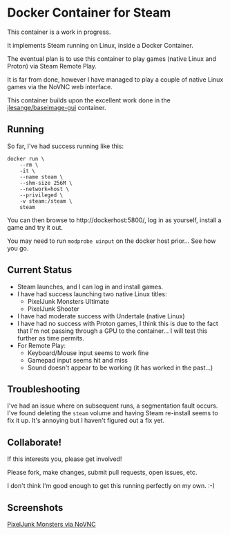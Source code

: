 # Docker Container for Steam

This container is a work in progress.

It implements Steam running on Linux, inside a Docker Container.

The eventual plan is to use this container to play games (native Linux and Proton) via Steam Remote Play.

It is far from done, however I have managed to play a couple of native Linux games via the NoVNC web interface.

This container builds upon the excellent work done in the [jlesange/baseimage-gui](https://hub.docker.com/r/jlesage/baseimage-gui) container.

## Running

So far, I've had success running like this:

```
docker run \
    --rm \
    -it \
    --name steam \
    --shm-size 256M \
    --network=host \
    --privileged \
    -v steam:/steam \
    steam
```

You can then browse to http://dockerhost:5800/, log in as yourself, install a game and try it out.

You may need to run `modprobe uinput` on the docker host prior... See how you go.

## Current Status

* Steam launches, and I can log in and install games.
* I have had success launching two native Linux titles:
  * PixelJunk Monsters Ultimate
  * PixelJunk Shooter
* I have had moderate success with Undertale (native Linux)
* I have had no success with Proton games, I think this is due to the fact that I'm not passing through a GPU to the container... I will test this further as time permits.
* For Remote Play:
  * Keyboard/Mouse input seems to work fine
  * Gamepad input seems hit and miss
  * Sound doesn't appear to be working (it has worked in the past...)

## Troubleshooting

I've had an issue where on subsequent runs, a segmentation fault occurs. I've found deleting the `steam` volume and having Steam re-install seems to fix it up. It's annoying but I haven't figured out a fix yet.

## Collaborate!

If this interests you, please get involved!

Please fork, make changes, submit pull requests, open issues, etc.

I don't think I'm good enough to get this running perfectly on my own. :-)

## Screenshots

[PixelJunk Monsters via NoVNC](https://i.imgur.com/7FVqXm5.mp4)



